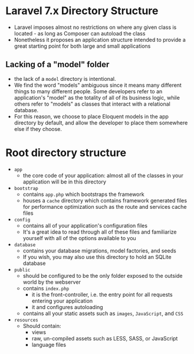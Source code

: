 # Laravel 7.x Directory Structure 

* Laravel imposes almost no restrictions on where any given class is located - as long as Composer can autoload the class
* Nonetheless it proposes an application structure intended to provide a great starting point for both large and small applications

## Lacking of a "model" folder

* the lack of a `model` directory is intentional. 
* We find the word "models" ambiguous since it means many different things to many different people. Some developers refer to an application's "model" as the totality of all of its business logic, while others refer to "models" as classes that interact with a relational database.
* For this reason, we choose to place Eloquent models in the app directory by default, and allow the developer to place them somewhere else if they choose.

# Root directory structure

* `app`
  * the core code of your application: almost all of the classes in your application will be in this directory
* `bootstrap`
  * contains `app.php` which bootstraps the framework
  * houses a `cache` directory which contains framework generated files for performance optimization such as the route and services cache files
* `config`
  * contains all of your application's configuration files
  * It's a great idea to read through all of these files and familiarize yourself with all of the options available to you
* `database`
  * contains your database migrations, model factories, and seeds
  * If you wish, you may also use this directory to hold an SQLite database
* `public`
  * should be configured to be the only folder exposed to the outside world by the webserver
  * contains `index.php`
    * it is the front-controller, i.e. the entry point for all requests entering your application
    * it and configures autoloading
  * contains all your static assets such as `images`, `JavaScript`, and `CSS`
* `resources`
  * Should contain:
    * views
    * raw, un-compiled assets such as LESS, SASS, or JavaScript
    * language files